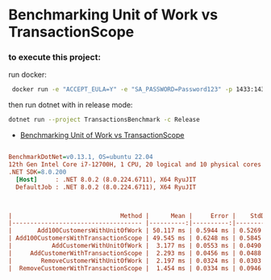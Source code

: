 <!-- create a default readme to describe this project... where i'm create a benchmark to compare the implementation, and i can see small diferences between unit of work implementation vs using TransactionScope class... -->

<!-- title: -->
# Benchmarking Unit of Work vs TransactionScope

### to execute this project:
run docker:
``` bash
 docker run -e "ACCEPT_EULA=Y" -e "SA_PASSWORD=Password123" -p 1433:1433 --name sql1 -d mcr.microsoft.com/mssql/server:2022-latest
```
then run dotnet with in release mode:

``` bash
dotnet run --project TransactionsBenchmark -c Release   

```





<!-- TOC -->
- [Benchmarking Unit of Work vs TransactionScope](#benchmarking)



``` ini

BenchmarkDotNet=v0.13.1, OS=ubuntu 22.04
12th Gen Intel Core i7-12700H, 1 CPU, 20 logical and 10 physical cores
.NET SDK=8.0.200
  [Host]     : .NET 8.0.2 (8.0.224.6711), X64 RyuJIT
  DefaultJob : .NET 8.0.2 (8.0.224.6711), X64 RyuJIT



|                              Method |      Mean |     Error |    StdDev |    Median |
|------------------------------------ |----------:|----------:|----------:|----------:|
|       Add100CustomersWithUnitOfWork | 50.117 ms | 0.5944 ms | 0.5269 ms | 50.171 ms |
| Add100CustomersWithTransactionScope | 49.545 ms | 0.6248 ms | 0.5845 ms | 49.424 ms |
|           AddCustomerWithUnitOfWork |  3.177 ms | 0.0553 ms | 0.0490 ms |  3.166 ms |
|     AddCustomerWithTransactionScope |  2.293 ms | 0.0456 ms | 0.0488 ms |  2.276 ms |
|        RemoveCustomerWithUnitOfWork |  2.197 ms | 0.0324 ms | 0.0303 ms |  2.195 ms |
|  RemoveCustomerWithTransactionScope |  1.454 ms | 0.0334 ms | 0.0946 ms |  1.424 ms |


```
